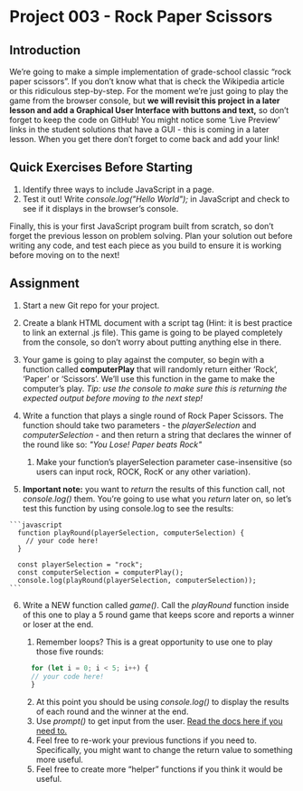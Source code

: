 # Project 003 - Rock Paper Scissors

## Introduction

We’re going to make a simple implementation of grade-school classic “rock paper scissors”. If you don’t know what that is check the Wikipedia article or this ridiculous step-by-step. For the moment we’re just going to play the game from the browser console, but **we will revisit this project in a later lesson and add a Graphical User Interface with buttons and text,** so don’t forget to keep the code on GitHub! You might notice some ‘Live Preview’ links in the student solutions that have a GUI - this is coming in a later lesson. When you get there don’t forget to come back and add your link!

## Quick Exercises Before Starting

  1. Identify three ways to include JavaScript in a page.
  2. Test it out! Write *console.log("Hello World");* in JavaScript and check to see if it displays in the browser’s console.

Finally, this is your first JavaScript program built from scratch, so don’t forget the previous lesson on problem solving. Plan your solution out before writing any code, and test each piece as you build to ensure it is working before moving on to the next!

## Assignment

  1. Start a new Git repo for your project.
  2. Create a blank HTML document with a script tag (Hint: it is best practice to link an external .js file). This game is going to be played completely from the console, so don’t worry about putting anything else in there.
  3. Your game is going to play against the computer, so begin with a function called **computerPlay** that will randomly return either ‘Rock’, ‘Paper’ or ‘Scissors’. We’ll use this function in the game to make the computer’s play. *Tip: use the console to make sure this is returning the expected output before moving to the next step!*
  4. Write a function that plays a single round of Rock Paper Scissors. The function should take two parameters - the *playerSelection* and *computerSelection* - and then return a string that declares the winner of the round like so: *"You Lose! Paper beats Rock"*
      1. Make your function’s playerSelection parameter case-insensitive (so users can input rock, ROCK, RocK or any other variation).

  5. **Important note:** you want to *return* the results of this function call, not *console.log()* them. You’re going to use what you *return* later on, so let’s test this function by using console.log to see the results:

    ```javascript
      function playRound(playerSelection, computerSelection) {
        // your code here!
      }

      const playerSelection = "rock";
      const computerSelection = computerPlay();
      console.log(playRound(playerSelection, computerSelection));
    ```

  6. Write a NEW function called *game()*. Call the *playRound* function inside of this one to play a 5 round game that keeps score and reports a winner or loser at the end.

      1. Remember loops? This is a great opportunity to use one to play those five rounds:

        ```javascript
          for (let i = 0; i < 5; i++) {
          // your code here!
          }
        ```

      2. At this point you should be using *console.log()* to display the results of each round and the winner at the end.
      3. Use *prompt()* to get input from the user. [Read the docs here if you need to.](https://developer.mozilla.org/en-US/docs/Web/API/Window/prompt)
      4. Feel free to re-work your previous functions if you need to. Specifically, you might want to change the return value to something more useful.
      5. Feel free to create more “helper” functions if you think it would be useful.
